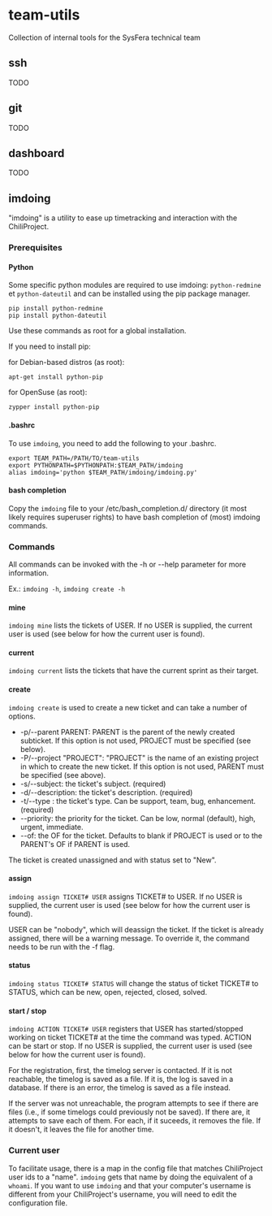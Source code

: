 # team-utils

Collection of internal tools for the SysFera technical team

## ssh

TODO

## git

TODO

## dashboard

TODO

## imdoing

"imdoing" is a utility to ease up timetracking and interaction with the ChiliProject.

### Prerequisites

#### Python

Some specific python modules are required to use imdoing: `python-redmine` et `python-dateutil` and can be installed using the pip package manager.

    pip install python-redmine
    pip install python-dateutil

Use these commands as root for a global installation.

If you need to install pip:

for Debian-based distros (as root):

    apt-get install python-pip

for OpenSuse (as root):

    zypper install python-pip


#### .bashrc

To use `imdoing`, you need to add the following to your .bashrc.

    export TEAM_PATH=/PATH/TO/team-utils
    export PYTHONPATH=$PYTHONPATH:$TEAM_PATH/imdoing
    alias imdoing='python $TEAM_PATH/imdoing/imdoing.py'


#### bash completion

Copy the `imdoing` file to your /etc/bash_completion.d/ directory (it most likely requires superuser rights) to have bash completion of (most) imdoing commands.

### Commands

All commands can be invoked with the -h or --help parameter for more information.

Ex.: `imdoing -h`, `imdoing create -h`

#### mine

`imdoing mine` lists the tickets of USER. If no USER is supplied, the current user is used (see below for how the current user is found).

#### current

`imdoing current` lists the tickets that have the current sprint as their target.

#### create

`imdoing create` is used to create a new ticket and can take a number of options.

- -p/--parent PARENT: PARENT is the parent of the newly created subticket. If this option is not used, PROJECT must be specified (see below).
- -P/--project "PROJECT": "PROJECT" is the name of an existing project in which to create the new ticket. If this option is not used, PARENT must be specified (see above).
- -s/--subject: the ticket's subject. (required)
- -d/--description: the ticket's description. (required)
- -t/--type : the ticket's type. Can be support, team, bug, enhancement. (required)
- --priority: the priority for the ticket. Can be low, normal (default), high, urgent, immediate.
- --of: the OF for the ticket. Defaults to blank if PROJECT is used or to the PARENT's OF if PARENT is used.

The ticket is created unassigned and with status set to "New".

#### assign

`imdoing assign TICKET# USER` assigns TICKET# to USER. If no USER is supplied, the current user is used (see below for how the current user is found).

USER can be "nobody", which will deassign the ticket. If the ticket is already assigned, there will be a warning message. To override it, the command needs to be run with the -f flag.

#### status

`imdoing status TICKET# STATUS` will change the status of ticket TICKET# to STATUS, which can be new, open, rejected, closed, solved.

#### start / stop

`imdoing ACTION TICKET# USER` registers that USER has started/stopped working on ticket TICKET# at the time the command was typed.
ACTION can be start or stop. If no USER is supplied, the current user is used (see below for how the current user is found).

For the registration, first, the timelog server is contacted. If it is not reachable, the timelog is saved as a file. If it is, the log is saved in a database. If there is an error, the timelog is saved as a file instead.

If the server was not unreachable, the program attempts to see if there are files (i.e., if some timelogs could previously not be saved). If there are, it attempts to save each of them. For each, if it suceeds, it removes the file. If it doesn't, it leaves the file for another time.

### Current user

To facilitate usage, there is a map in the config file that matches ChiliProject user ids to a "name". `imdoing` gets that name by doing the equivalent of a `whoami`. If you want to use `imdoing` and that your computer's username is different from your ChiliProject's username, you will need to edit the configuration file.